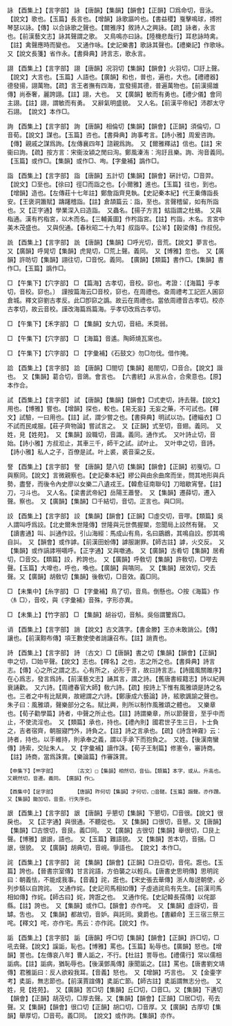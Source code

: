 <!-- { "loadSidebar": true } -->
詠	【酉集上】【言字部】	詠	【唐韻】【集韻】【韻會】【正韻】□爲命切，音泳。【說文】歌也。【玉篇】長言也。【增韻】詠歌謳吟也。【書益稷】戛擊鳴球，搏拊琴瑟以詠。【傳】以合詠歌之聲也。【爾雅序】敘詩人之興詠。【疏】詠者，永言也。【前漢藝文志】詠其聲謂之歌。　又鳥鳴亦曰詠。【陸機悲哉行】耳悲詠時禽。【註】禽聲應時而變也。　又通作咏。【史記樂書】歌詠其聲也。【禮樂記】作歌咏。　又【說文長箋】省作永。【書舜典】詩言志，歌永言。

詡	【酉集上】【言字部】	詡	【唐韻】况羽切【集韻】【韻會】火羽切，□訏上聲。【說文】大言也。【玉篇】人語也。【廣韻】和也，普也，遍也，大也。【禮禮器】德發揚，詡萬物。【疏】言王者撫有四海，宜發揚其德，普遍萬物也。【前漢揚雄傳】尚泰奢，麗誇詡。【註】詡，大也。　又【廣韻】敏而有勇也。【禮少儀】會同主詡。【註】詡，謂敏而有勇。　又辭氣明盛貌。　又人名。【前漢平帝紀】沛郡太守石詡。　【說文】本作□。

詢	【酉集上】【言字部】	詢	【唐韻】相倫切【集韻】【韻會】【正韻】須倫切，□音荀。【說文】謀也。【玉篇】咨也。【書舜典】詢事考言。【詩小雅】周爰咨詢。【傳】親戚之謀爲詢。【左傳襄四年】諮親爲詢。　又【爾雅釋詁】信也。【註】宋衞曰詢。【疏】按方言：宋衞汝潁之閒曰洵。鄭風溱洧：洵訏且樂。詢、洵音義同。　【玉篇】或作□。【集韻】或作□、咰。【字彙補】譌作□。

詣	【酉集上】【言字部】	詣	【唐韻】五計切【集韻】【韻會】硏計切，□音羿。【說文】□至也。【徐曰】徑□而詣之也。【小爾雅】進也。【玉篇】往也，到也。【增韻】造也。【左傳莊十七年註】鄭詹詣齊見執。【史記秦本紀】代王乗傳詣長安。【王褒洞簫賦】躊躇稽詣。【註】倉頡篇云：詣，至也。言聲稽留，如有所詣也。又【正字通】學業深入曰造詣。　又蟲名。【揚子方言】蛄詣謂之杜蛒。　又與栺通。漢有枍栺宮，以木而名。【三輔黃圖】作枍詣宮。【註】枍詣，木名。言宮中美木茂盛也。　又與倪通。【春秋昭二十九年】叔詣卒。【公羊】【穀梁傳】作叔倪。

詤	【酉集上】【言字部】	詤	【唐韻】【集韻】□呼光切，音荒。【說文】夢言也。　又【廣韻】呼晃切【集韻】虎晃切，□荒上聲。義同。　又【博雅】忽也。　又【廣韻】許昉切【集韻】詡往切，□音怳。義同。　【廣韻】【類篇】書作□。【集韻】書作□。【玉篇】譌作□。

□	【午集下】【穴字部】	□	【篇海】古孝切，音校。窌也。考證：〔【海篇】乎孝切，音校。窌也。〕　謹按篇海云□音校，窌也，在周禮也。查周禮考工記匠人囷窌倉城。釋文窌劉古孝反。此□卽窌之譌。故云在周禮也。當依周禮音古孝切。校亦古孝切，故云音校。謹改海篇爲篇海。乎孝切改爲古孝切。 

□	【午集下】【禾字部】	□	【集韻】女九切，音紐。禾耎弱。

□	【午集下】【穴字部】	□	【海篇】音遙。陶師燒瓦窯也。

□	【午集下】【穴字部】	□	【字彙補】《石鼓文》勿□勿伐。借作掩。

詥	【酉集上】【言字部】	詥	【唐韻】□閤切【集韻】曷閤切，□音合。【說文】諧也。　又【集韻】葛合切，音鴿。會言也。　【六書統】从言从合，合衆意也。【原】本作合。

試	【酉集上】【言字部】	試	【唐韻】【集韻】【韻會】□式吏切，詩去聲。【說文】用也。【博雅】嘗也。【增韻】探也，較也。【易无妄】无妄之藥，不可試也。【釋文】試驗，一曰用也。【註】試，謂少嘗之也。【書舜典】明試以功。【禮緇衣】□不試而民咸服。【莊子齊物論】嘗試言之。　又【正韻】式至切，音翅。義同。　又姓，見【姓苑】。　又【集韻】設職切，音識。義同。通作式。　又叶詩止切，音始。【詩小雅】方叔涖止，其車三千，師干之試。試叶止。　又叶申之切，音詩。【詩小雅】私人之子，百僚是試。叶上裘，裘音渠之反。

詧	【酉集上】【言字部】	詧	【唐韻】楚八切【集韻】【韻會】【正韻】初戛切。□與察同。【說文】言微親察也。【史記秦本紀】繆公與由余曲席而坐，問其地形與兵勢，盡詧，而後令內史廖以女樂二八遺戎王。【韓愈征南聯句】刀暗歇宵詧。【註】刀，刁斗也。　又人名。【梁書武帝紀】岳陽王蕭詧。　又【集韻】遷薛切，遷入聲。察也。　又【廣韻】【集韻】□千結切，音切。正言也。與□同。

詨	【酉集上】【言字部】	詨	【集韻】【韻會】【正韻】□虛交切，音嘐。【類篇】吳人謂叫呼爲詨。【北史爾朱世隆傳】世隆與元世儁握槊，忽聞局上詨然有聲。　又【讀書通】叫、訆通作詨。引山海經：馬成山有鳥，名曰鶌鶋，其鳴自詨。卽其鳴自訆。　又【韻會】或作謼。【前漢田蚡傳】謼服謝罪。【師古註】謼，火交反。　又【集韻】或作謞誟嘮嚆呼。【正字通】又與噭通。　又【廣韻】古肴切【集韻】居肴切，□音交。【類篇】詨，矜誇也。　又【廣韻】呼敎切【集韻】許敎切，□嘐去聲。【玉篇】大嘷也，呼也，喚也。【廣韻】與嗃同。　又【集韻】居效切，交去聲。又【廣韻】胡敎切【集韻】後敎切，□音效。義□同。

□	【未集中】【糸字部】	□	【字彙補】鳥了切，音鳥。倒懸也。○按《海篇》作〈糹□〉，音咬，與《字彙補》音殊，字形亦異。

□	【未集上】【竹字部】	□	【集韻】胡谷切，音斛。吳俗謂籰爲□。

诮	【酉集上】【言字部】	誚	【說文】古文譙字。【書金滕】王亦未敢誚公。【傳】讓也。【前漢黥布傳】項王數使使者誚讓召布。【註】誚責也。

詩	【酉集上】【言字部】	詩	〔古文〕□【唐韻】書之切【集韻】【韻會】【正韻】申之切，□始平聲。【說文】志也。【釋名】之也，志之所之也。【書舜典】詩言志。【傳】心之所之謂之志。心有所之，必形于言，故曰詩言志。【詩國風關雎序】在心爲志，發言爲詩。【前漢藝文志】誦其言，謂之詩。【舊唐書經籍志】詩以紀興衰誦歡。　又六詩。【周禮春官大師】敎六詩。【疏】按詩上下惟有風雅頌是詩之名也。三者之中有比賦興，故總謂之六詩。【鄭康成六藝論】詩，絃歌諷諭之聲也。朱子曰：風雅頌，聲樂部分之名。賦比興，則所以制作風雅頌之體也。　又樂章也。【荀子勸學篇】詩者，中聲之所止也。【註】詩謂樂章，所以節聲音，至乎中而止，不使流淫也。　又【類篇】承也，持也。【禮內則】國君世子生三日，卜士負之，吉者宿齊，朝服寢門外，詩負之。【註】詩之言承也。【疏】《詩含神霧》云：詩者，持也。以手維持，則承奉之義，謂以手承下而抱負之。　又姓。【後漢南蠻傳】詩索，交阯朱人。　又【字彙補】讀作誅。【荀子王制篇】修憲令，審詩商。【註】詩商，當爲誅賞。【樂論篇】作審誅賞。

	【申集下】【襾字部】		〔古文〕□【集韻】相然切，音仙。【類篇】本字，或从。升高也。　又親然切，音遷。義同。　【廣韻】作□。

	【酉集中】【足字部】		【唐韻】昨何切【集韻】才何切，□音醝。【玉篇】蹋聲。亦作躦。　又【集韻】鋤加切，音查。行失序也。

詪	【酉集上】【言字部】	詪	【唐韻】乎懇切【集韻】下懇切，□音很。【說文】很戾也。　又【正字通】與很通。不聽從也。　又【集韻】口很切，音懇。又【唐韻】【集韻】□古恨切，音艮。義□同。　又【廣韻】古很切【集韻】舉很切，□艮上聲。【博雅】詪詪，語也。　又【玉篇】難語貌。　又【集韻】苦本切，音捆。□詪，很貌。　又【廣韻】胡典切，音峴。爭語也。　【說文】本作□。

詫	【酉集上】【言字部】	詫	【集韻】【韻會】【正韻】□丑亞切，音侘。誑也。【玉篇】誇也。【晉書宗室傳】甘言詫語，方伯襲之以輕兵。【唐書史思明傳】思明詫曰：朝義怯，不能成我事。【音義】詫，誑也。【宋史張去華傳】浙人毎迓朝使，必列步騎以自誇詫。　又通作姹。【史記司馬相如傳】子虛過詫烏有先生。【前漢司馬相如傳】作姹。【師古曰】姹，誇誑之也。　又通作侘。【史記韓長孺傳】以侘鄙縣。【註】誇也。　又【集韻】或作□。【韻會】亦作咤。　又【集韻】虛訝切，音罅。吿也。　又【集韻】都故切，音妒。與託同。奠爵也。【書顧命】王三宿三祭三咤。【釋文】咤，亦作宅。馬云：亦作詫。【說文】作。

詬	【酉集上】【言字部】	詬	【唐韻】呼□切【集韻】【韻會】【正韻】許□切，□吼去聲。【說文】謑詬，恥也。【博雅】罵也。【玉篇】恥辱也。【廣韻】怒也。【增韻】詈也。【左傳哀八年】曹人詬之，不行。【杜註】詈辱也。【禮儒行】常以儒相詬病。【註】詬病，猶恥辱也。【後漢鄧禹傳】康聞詬之。【註】罵也。【唐書劉文靖傳】君雅詬曰：反人欲殺我耳。【音義】怒也。　又【增韻】巧言也。　又【金壷字考】奊詬，無志節也。【前漢賈誼傳】奊詬亡節。【師古註】奊詬謂無志分也。　又姓，見【姓苑】。　又【廣韻】苦□切【集韻】丘□切，□音□。又【集韻】下遘切【韻會】【正韻】胡茂切，□厚去聲。又【集韻】【韻會】【正韻】□居□切，苟去聲。又【集韻】【韻會】很口切【正韻】胡口切，□音厚。又【廣韻】古厚切【集韻】舉厚切，□音苟。義□同。　【說文】或作訽。【集韻】亦作。


